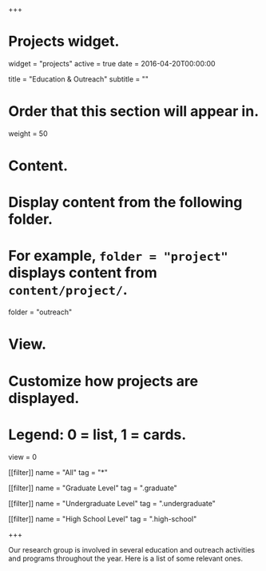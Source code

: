 +++
# Projects widget.
widget = "projects"
active = true
date = 2016-04-20T00:00:00

title = "Education & Outreach"
subtitle = ""

# Order that this section will appear in.
weight = 50

# Content.
# Display content from the following folder.
# For example, `folder = "project"` displays content from `content/project/`.
folder = "outreach"

# View.
# Customize how projects are displayed.
# Legend: 0 = list, 1 = cards.
view = 0


[[filter]]
  name = "All"
  tag = "*"

[[filter]]
   name = "Graduate Level"
   tag = ".graduate"

   
 [[filter]]
   name = "Undergraduate Level"
   tag = ".undergraduate"
   
   
   [[filter]]
   name = "High School Level"
   tag = ".high-school"
   
  
   
+++



Our research group is involved in several education and outreach activities and programs throughout the year. Here is a list of some relevant ones.



